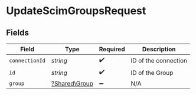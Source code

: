 # UpdateScimGroupsRequest


## Fields

| Field                                         | Type                                          | Required                                      | Description                                   |
| --------------------------------------------- | --------------------------------------------- | --------------------------------------------- | --------------------------------------------- |
| `connectionId`                                | *string*                                      | :heavy_check_mark:                            | ID of the connection                          |
| `id`                                          | *string*                                      | :heavy_check_mark:                            | ID of the Group                               |
| `group`                                       | [?Shared\Group](../../Models/Shared/Group.md) | :heavy_minus_sign:                            | N/A                                           |